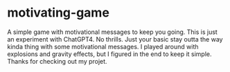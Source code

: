 # motivating-game
A simple game with motivational messages to keep you going. 
This is just an experiment with ChatGPT4. No thrills. Just your basic stay outta the way kinda thing with some motivational messages. 
I played around with explosions and gravity effects, but I figured in the end to keep it simple. 
Thanks for checking out my projet. 
